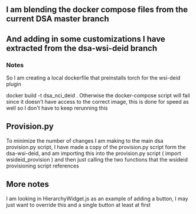 ## I am blending the docker compose files from the current DSA master branch
## And adding in some customizations I have extracted from the dsa-wsi-deid branch

### Notes
So I am creating a local dockerfile that preinstalls torch for the wsi-deid plugin


docker build -t dsa_nci_deid .
Otherwise the docker-compose script will fail since it doesn't have access to the
correct image, this is done for speed as well so I don't have to keep rerunning this


## Provision.py
To minimize the number of changes I am making to the main dsa provision.py script, I have
made a copy of the provision.py script form the dsa-wsi-deid, and am importing this
into the provision.py script ( import wsideid_provision ) and then just calling the two functions
that the wsideid provisioning script references


## More notes
I am looking in HierarchyWidget.js as an example of adding a button, I may just want to override this and a single button at least at first
